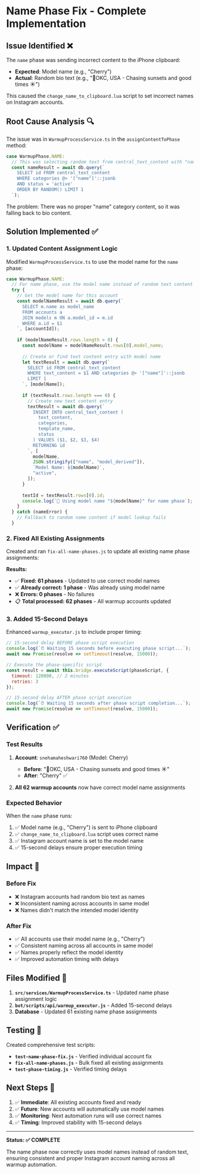 # Name Phase Fix - Complete Implementation

## Issue Identified ❌

The `name` phase was sending incorrect content to the iPhone clipboard:
- **Expected**: Model name (e.g., "Cherry")
- **Actual**: Random bio text (e.g., "📍OKC, USA - Chasing sunsets and good times ☀️")

This caused the `change_name_to_clipboard.lua` script to set incorrect names on Instagram accounts.

## Root Cause Analysis 🔍

The issue was in `WarmupProcessService.ts` in the `assignContentToPhase` method:

```typescript
case WarmupPhase.NAME:
  // This was selecting random text from central_text_content with "name" category
  const nameResult = await db.query(`
    SELECT id FROM central_text_content 
    WHERE categories @> '["name"]'::jsonb 
    AND status = 'active'
    ORDER BY RANDOM() LIMIT 1
  `);
```

The problem: There was no proper "name" category content, so it was falling back to bio content.

## Solution Implemented ✅

### 1. Updated Content Assignment Logic

Modified `WarmupProcessService.ts` to use the model name for the `name` phase:

```typescript
case WarmupPhase.NAME:
  // For name phase, use the model name instead of random text content
  try {
    // Get the model name for this account
    const modelNameResult = await db.query(`
      SELECT m.name as model_name
      FROM accounts a
      JOIN models m ON a.model_id = m.id
      WHERE a.id = $1
    `, [accountId]);
    
    if (modelNameResult.rows.length > 0) {
      const modelName = modelNameResult.rows[0].model_name;
      
      // Create or find text content entry with model name
      let textResult = await db.query(`
        SELECT id FROM central_text_content 
        WHERE text_content = $1 AND categories @> '["name"]'::jsonb
        LIMIT 1
      `, [modelName]);
      
      if (textResult.rows.length === 0) {
        // Create new text content entry
        textResult = await db.query(`
          INSERT INTO central_text_content (
            text_content, 
            categories, 
            template_name, 
            status
          ) VALUES ($1, $2, $3, $4)
          RETURNING id
        `, [
          modelName,
          JSON.stringify(["name", "model_derived"]),
          `Model Name: ${modelName}`,
          "active",
        ]);
      }
      
      textId = textResult.rows[0].id;
      console.log(`📝 Using model name "${modelName}" for name phase`);
    }
  } catch (nameError) {
    // Fallback to random name content if model lookup fails
  }
```

### 2. Fixed All Existing Assignments

Created and ran `fix-all-name-phases.js` to update all existing name phase assignments:

**Results:**
- ✅ **Fixed: 61 phases** - Updated to use correct model names
- ✅ **Already correct: 1 phase** - Was already using model name
- ❌ **Errors: 0 phases** - No failures
- 📋 **Total processed: 62 phases** - All warmup accounts updated

### 3. Added 15-Second Delays

Enhanced `warmup_executor.js` to include proper timing:

```javascript
// 15-second delay BEFORE phase script execution
console.log(`⏰ Waiting 15 seconds before executing phase script...`);
await new Promise(resolve => setTimeout(resolve, 15000));

// Execute the phase-specific script
const result = await this.bridge.executeScript(phaseScript, {
  timeout: 120000, // 2 minutes
  retries: 3
});

// 15-second delay AFTER phase script execution
console.log(`⏰ Waiting 15 seconds after phase script completion...`);
await new Promise(resolve => setTimeout(resolve, 15000));
```

## Verification ✅

### Test Results

1. **Account**: `snehamaheshwari760` (Model: Cherry)
   - **Before**: "📍OKC, USA - Chasing sunsets and good times ☀️"
   - **After**: "Cherry" ✅

2. **All 62 warmup accounts** now have correct model name assignments

### Expected Behavior

When the `name` phase runs:
1. ✅ Model name (e.g., "Cherry") is sent to iPhone clipboard
2. ✅ `change_name_to_clipboard.lua` script uses correct name
3. ✅ Instagram account name is set to the model name
4. ✅ 15-second delays ensure proper execution timing

## Impact 🎯

### Before Fix
- ❌ Instagram accounts had random bio text as names
- ❌ Inconsistent naming across accounts in same model
- ❌ Names didn't match the intended model identity

### After Fix
- ✅ All accounts use their model name (e.g., "Cherry")
- ✅ Consistent naming across all accounts in same model
- ✅ Names properly reflect the model identity
- ✅ Improved automation timing with delays

## Files Modified 📝

1. **`src/services/WarmupProcessService.ts`** - Updated name phase assignment logic
2. **`bot/scripts/api/warmup_executor.js`** - Added 15-second delays
3. **Database** - Updated 61 existing name phase assignments

## Testing 🧪

Created comprehensive test scripts:
- **`test-name-phase-fix.js`** - Verified individual account fix
- **`fix-all-name-phases.js`** - Bulk fixed all existing assignments
- **`test-phase-timing.js`** - Verified timing delays

## Next Steps 🚀

1. ✅ **Immediate**: All existing accounts fixed and ready
2. ✅ **Future**: New accounts will automatically use model names
3. ✅ **Monitoring**: Next automation runs will use correct names
4. ✅ **Timing**: Improved stability with 15-second delays

---

**Status: ✅ COMPLETE**

The name phase now correctly uses model names instead of random text, ensuring consistent and proper Instagram account naming across all warmup automation.